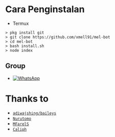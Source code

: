 # Cara Penginstalan

* Termux
```
> pkg install git
> git clone https://github.com/xmell91/mel-bot
> cd mel-bot
> bash install.sh
> node index
```

## Group
* <a href="https://clph.pw/gcwa"><img alt="WhatsApp" src="https://img.shields.io/badge/WhatsApp%20Group-25D366?style=for-the-badge&logo=whatsapp&logoColor=white"/></a>

# Thanks to
* [`adiwajshing/baileys`](https://github.com/adiwajshing/baileys)
* [`Nurutomo`](https://github.com/nurutomo)
* [`MFarelS`](https://github.com/mfarels)
* [`Caliph`](https://github.com/caliph91)

